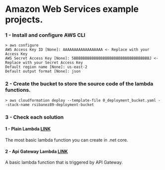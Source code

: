 # Amazon Web Services example projects.

### 1 - Install and configure AWS CLI
```
> aws configure
AWS Access Key ID [None]: AAAAAAAAAAAAAAAAAA <- Replace with your Access Key
AWS Secret Access Key [None]: 5BBBBBBBBBBBBBBBBBBBBBBBBBBBBBBBBBBJ <- Replace with your Secret Access Key
Default region name [None]: us-east-2
Default output format [None]: json
```

### 2 - Create the bucket to store the source code of the lambda functions.
```
> aws cloudformation deploy --template-file 0_deployment_bucket.yaml --stack-name rsibanez89-deployment-bucket
```

### 3 - Check each solution

#### 1 - Plain Lambda [LINK](../PlainLambda/README.md)
The most basic lambda function you can create in .net core.

#### 2 - Api Gateway Lambda [LINK](./ApiGatewayLambda/README.md)
A basic lambda function that is triggered by API Gateway.